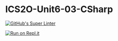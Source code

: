 # ICS2O-Unit6-03-CSharp

[![GitHub's Super Linter](https://github.com/Kenny-Le-281/ICS2O-Unit6-03-CSharp/workflows/GitHub's%20Super%20Linter/badge.svg)](https://github.com/Kenny-Le-281/ICS2O-Unit6-03-CSharp/actions)

[![Run on Repl.it](https://repl.it/badge/github/Kenny-Le-281/ICS2O-Unit6-03-CSharp)](https://repl.it/github/Kenny-Le-281/ICS2O-Unit6-03-CSharp)
